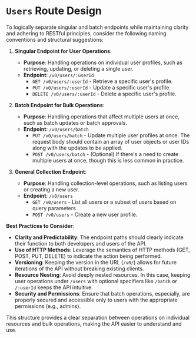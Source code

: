 # `Users` Route Design

To logically separate singular and batch endpoints while maintaining clarity and adhering to RESTful principles, consider the following naming conventions and structural suggestions:

1. **Singular Endpoint for User Operations**:
   - **Purpose**: Handling operations on individual user profiles, such as retrieving, updating, or deleting a single user.
   - **Endpoint**: `/v0/users/:userId`
     - `GET /v0/users/:userId` - Retrieve a specific user's profile.
     - `PUT /v0/users/:userId` - Update a specific user's profile.
     - `DELETE /v0/users/:userId` - Delete a specific user's profile.

2. **Batch Endpoint for Bulk Operations**:
   - **Purpose**: Handling operations that affect multiple users at once, such as batch updates or batch approvals.
   - **Endpoint**: `/v0/users/batch`
     - `PUT /v0/users/batch` - Update multiple user profiles at once. The request body should contain an array of user objects or user IDs along with the updates to be applied.
     - `POST /v0/users/batch` - (Optional) If there's a need to create multiple users at once, though this is less common in practice.

3. **General Collection Endpoint**:
   - **Purpose**: Handling collection-level operations, such as listing users or creating a new user.
   - **Endpoint**: `/v0/users`
     - `GET /v0/users` - List all users or a subset of users based on query parameters.
     - `POST /v0/users` - Create a new user profile.

**Best Practices to Consider**:

- **Clarity and Predictability**: The endpoint paths should clearly indicate their function to both developers and users of the API.
- **Use of HTTP Methods**: Leverage the semantics of HTTP methods (GET, POST, PUT, DELETE) to indicate the action being performed.
- **Versioning**: Keeping the version in the URL (`/v0/`) allows for future iterations of the API without breaking existing clients.
- **Resource Nesting**: Avoid deeply nested resources. In this case, keeping user operations under `/users` with optional specifiers like `/batch` or `/:userId` keeps the API intuitive.
- **Security and Permissions**: Ensure that batch operations, especially, are properly secured and accessible only to users with the appropriate permissions (e.g., admins).

This structure provides a clear separation between operations on individual resources and bulk operations, making the API easier to understand and use.
